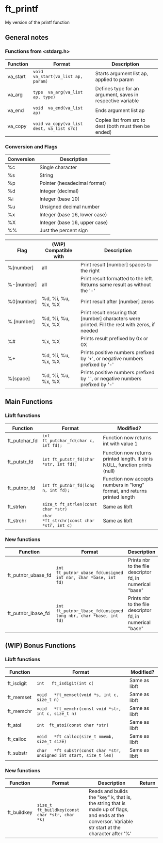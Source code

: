 # ft_printf
My version of the printf function

## General notes

### Functions from <stdarg.h>

Function | Format | Description
--- | --- | ---
va_start | `void	va_start(va_list ap, param)` | Starts argument list ap, applied to param
va_arg | `type	va_arg(va_list ap, type)` | Defines type for an argument, saves in respective variable
va_end | `void	va_end(va_list ap)` | Ends argument list ap
va_copy | `void	va_copy(va_list dest, va_list src)` | Copies list from src to dest (both must then be ended)

### Conversion and Flags

Conversion | Description
--- | ---
%c | Single character
%s | String
%p | Pointer (hexadecimal format)
%d | Integer (decimal)
%i | Integer (base 10)
%u | Unsigned decimal number
%x | Integer (base 16, lower case)
%X | Integer (base 16, upper case)
%% | Just the percent sign

Flag | (WIP) Compatible with | Description
--- | --- | ---
%[number] | all | Print result [number] spaces to the right
%-[number] | all | Print result formatted to the left. Returns same result as without the '-'
%0[number] | %d, %i, %u, %x, %X | Print result after [number] zeros
%.[number] | %d, %i, %u, %x, %X | Print result ensuring that [number] characters were printed. Fill the rest with zeros, if needed
%# | %x, %X | Prints result prefixed by 0x or 0X
%+ | %d, %i, %u, %x, %X | Prints positive numbers prefixed by '+', or negative numbers prefixed by '-'
%[space] | %d, %i, %u, %x, %X | Prints positive numbers prefixed by ' ', or negative numbers prefixed by '-'

## Main Functions

### Libft functions

Function | Format | Modified?
--- | --- | ---
ft_putchar_fd | `int	ft_putchar_fd(char c, int fd);` | Function now returns int with value 1
ft_putstr_fd | `int	ft_putstr_fd(char *str, int fd);` | Function now returns printed length. If str is NULL, function prints (null)
ft_putnbr_fd | `int	ft_putnbr_fd(long n, int fd);` | Function now accepts numbers in "long" format, and returns printed length
ft_strlen | `size_t	ft_strlen(const char *str)` | Same as libft
ft_strchr | `char	*ft_strchr(const char *str, int c)` | Same as libft

### New functions

Function | Format | Description | Return
--- | --- | --- | ---
ft_putnbr_ubase_fd | `int	ft_putnbr_ubase_fd(unsigned int nbr, char *base, int fd)` | Prints nbr to the file descriptor fd, in numerical "base" | Printed length
ft_putnbr_lbase_fd | `int	ft_putnbr_lbase_fd(unsigned long nbr, char *base, int fd)` | Prints nbr to the file descriptor fd, in numerical "base" | Printed length

## (WIP) Bonus Functions

### Libft functions

Function | Format | Modified?
--- | --- | ---
ft_isdigit | `int	ft_isdigit(int c)` | Same as libft
ft_memset | `void	*ft_memset(void *s, int c, size_t n)` | Same as libft
ft_memchr | `void	*ft_memchr(const void *str, int c, size_t n)` | Same as libft
ft_atoi | `int	ft_atoi(const char *str)` | Same as libft
ft_calloc | `void	*ft_calloc(size_t nmemb, size_t size)` | Same as libft
ft_substr | `char	*ft_substr(const char *str, unsigned int start, size_t len)` | Same as libft

### New functions

Function | Format | Description | Return
--- | --- | --- | ---
ft_buildkey | `size_t	ft_buildkey(const char *str, char *k)` | Reads and builds the "key" k, that is, the string that is made up of flags, and ends at the conversor. Variable str start at the character after '%'
